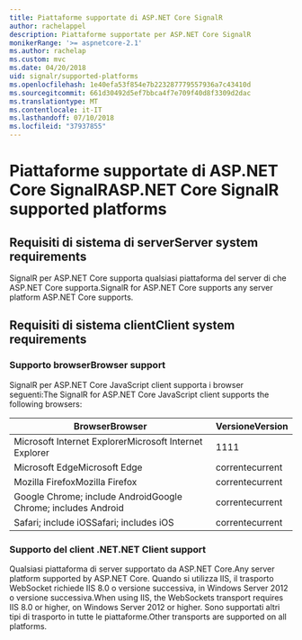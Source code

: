 ```yaml
---
title: Piattaforme supportate di ASP.NET Core SignalR
author: rachelappel
description: Piattaforme supportate per ASP.NET Core SignalR
monikerRange: '>= aspnetcore-2.1'
ms.author: rachelap
ms.custom: mvc
ms.date: 04/20/2018
uid: signalr/supported-platforms
ms.openlocfilehash: 1e40efa53f854e7b223287779557936a7c43410d
ms.sourcegitcommit: 661d30492d5ef7bbca4f7e709f40d8f3309d2dac
ms.translationtype: MT
ms.contentlocale: it-IT
ms.lasthandoff: 07/10/2018
ms.locfileid: "37937855"
---
```

# <a name="aspnet-core-signalr-supported-platforms"></a><span data-ttu-id="8b1ea-103">Piattaforme supportate di ASP.NET Core SignalR</span><span class="sxs-lookup"><span data-stu-id="8b1ea-103">ASP.NET Core SignalR supported platforms</span></span>

## <a name="server-system-requirements"></a><span data-ttu-id="8b1ea-104">Requisiti di sistema di server</span><span class="sxs-lookup"><span data-stu-id="8b1ea-104">Server system requirements</span></span>

<span data-ttu-id="8b1ea-105">SignalR per ASP.NET Core supporta qualsiasi piattaforma del server di che ASP.NET Core supporta.</span><span class="sxs-lookup"><span data-stu-id="8b1ea-105">SignalR for ASP.NET Core supports any server platform ASP.NET Core supports.</span></span>

## <a name="client-system-requirements"></a><span data-ttu-id="8b1ea-106">Requisiti di sistema client</span><span class="sxs-lookup"><span data-stu-id="8b1ea-106">Client system requirements</span></span>

### <a name="browser-support"></a><span data-ttu-id="8b1ea-107">Supporto browser</span><span class="sxs-lookup"><span data-stu-id="8b1ea-107">Browser support</span></span>

<span data-ttu-id="8b1ea-108">SignalR per ASP.NET Core JavaScript client supporta i browser seguenti:</span><span class="sxs-lookup"><span data-stu-id="8b1ea-108">The SignalR for ASP.NET Core JavaScript client supports the following browsers:</span></span>

| <span data-ttu-id="8b1ea-109">Browser</span><span class="sxs-lookup"><span data-stu-id="8b1ea-109">Browser</span></span> | <span data-ttu-id="8b1ea-110">Versione</span><span class="sxs-lookup"><span data-stu-id="8b1ea-110">Version</span></span> |
| ------- | ------- |
| <span data-ttu-id="8b1ea-111">Microsoft Internet Explorer</span><span class="sxs-lookup"><span data-stu-id="8b1ea-111">Microsoft Internet Explorer</span></span> | <span data-ttu-id="8b1ea-112">11</span><span class="sxs-lookup"><span data-stu-id="8b1ea-112">11</span></span> |
| <span data-ttu-id="8b1ea-113">Microsoft Edge</span><span class="sxs-lookup"><span data-stu-id="8b1ea-113">Microsoft Edge</span></span> | <span data-ttu-id="8b1ea-114">corrente</span><span class="sxs-lookup"><span data-stu-id="8b1ea-114">current</span></span> |
| <span data-ttu-id="8b1ea-115">Mozilla Firefox</span><span class="sxs-lookup"><span data-stu-id="8b1ea-115">Mozilla Firefox</span></span> | <span data-ttu-id="8b1ea-116">corrente</span><span class="sxs-lookup"><span data-stu-id="8b1ea-116">current</span></span> |
| <span data-ttu-id="8b1ea-117">Google Chrome; include Android</span><span class="sxs-lookup"><span data-stu-id="8b1ea-117">Google Chrome; includes Android</span></span> | <span data-ttu-id="8b1ea-118">corrente</span><span class="sxs-lookup"><span data-stu-id="8b1ea-118">current</span></span> |
| <span data-ttu-id="8b1ea-119">Safari; include iOS</span><span class="sxs-lookup"><span data-stu-id="8b1ea-119">Safari; includes iOS</span></span> | <span data-ttu-id="8b1ea-120">corrente</span><span class="sxs-lookup"><span data-stu-id="8b1ea-120">current</span></span> |
 
### <a name="net-client-support"></a><span data-ttu-id="8b1ea-121">Supporto del client .NET</span><span class="sxs-lookup"><span data-stu-id="8b1ea-121">.NET Client support</span></span>

<span data-ttu-id="8b1ea-122">Qualsiasi piattaforma di server supportato da ASP.NET Core.</span><span class="sxs-lookup"><span data-stu-id="8b1ea-122">Any server platform supported by ASP.NET Core.</span></span> <span data-ttu-id="8b1ea-123">Quando si utilizza IIS, il trasporto WebSocket richiede IIS 8.0 o versione successiva, in Windows Server 2012 o versione successiva.</span><span class="sxs-lookup"><span data-stu-id="8b1ea-123">When using IIS, the WebSockets transport requires IIS 8.0 or higher, on Windows Server 2012 or higher.</span></span> <span data-ttu-id="8b1ea-124">Sono supportati altri tipi di trasporto in tutte le piattaforme.</span><span class="sxs-lookup"><span data-stu-id="8b1ea-124">Other transports are supported on all platforms.</span></span>
